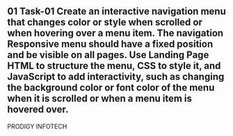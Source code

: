 01
Task-01
Create an interactive navigation
menu that changes color or style
when scrolled or when hovering
over a menu item. The navigation
Responsive
menu should have a fixed position
and be visible on all pages. Use
Landing Page HTML to structure the menu, CSS to
style it, and JavaScript to add
interactivity, such as changing the
background color or font color of
the menu when it is scrolled or
when a menu item is hovered over.
-
PRODIGY INFOTECH